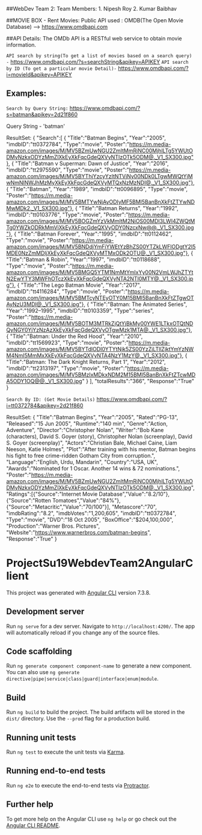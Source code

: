 ##WebDev Team 2:
Team Members:
	1. Nipesh Roy
	2. Kumar Baibhav

##MOVIE BOX - Rent Movies:
Public API used : OMDB(The Open Movie Database) --> https://www.omdbapi.com

##API Details:
The OMDb API is a RESTful web service to obtain movie information.

`API search by string(To get a list of movies based on a search query) -`
https://www.omdbapi.com/?s=searchString&apikey=APIKEY
`API search by ID (To get a particular movie Detail)-`
https://www.omdbapi.com/?i=movieId&apikey=APIKEY

## Examples:
`Search by Query String:`
https://www.omdbapi.com/?s=batman&apikey=2d21f860
	
Query String - 'batman'
	
ResultSet:
	{
		"Search":[
			{
				"Title":"Batman Begins",
				"Year":"2005",
				"imdbID":"tt0372784",
				"Type":"movie",
				"Poster":"https://m.media-amazon.com/images/M/MV5BZmUwNGU2ZmItMmRiNC00MjhlLTg5YWUtODMyNzkxODYzMmZlXkEyXkFqcGdeQXVyNTIzOTk5ODM@._V1_SX300.jpg"},
			{
				"Title":"Batman v Superman: Dawn of Justice",
				"Year":"2016",
				"imdbID":"tt2975590",
				"Type":"movie",
				"Poster":"https://m.media-amazon.com/images/M/MV5BYThjYzcyYzItNTVjNy00NDk0LTgwMWQtYjMwNmNlNWJhMzMyXkEyXkFqcGdeQXVyMTQxNzMzNDI@._V1_SX300.jpg"},
			{
				"Title":"Batman",
				"Year":"1989",
				"imdbID":"tt0096895",
				"Type":"movie",
				"Poster":"https://m.media-amazon.com/images/M/MV5BMTYwNjAyODIyMF5BMl5BanBnXkFtZTYwNDMwMDk2._V1_SX300.jpg"},
			{
				"Title":"Batman Returns",
				"Year":"1992",
				"imdbID":"tt0103776",
				"Type":"movie",
				"Poster":"https://m.media-amazon.com/images/M/MV5BOGZmYzVkMmItM2NiOS00MDI3LWI4ZWQtMTg0YWZkODRkMmViXkEyXkFqcGdeQXVyODY0NzcxNw@@._V1_SX300.jpg"},
			{
				"Title":"Batman Forever",
				"Year":"1995",
				"imdbID":"tt0112462",
				"Type":"movie",
				"Poster":"https://m.media-amazon.com/images/M/MV5BNDdjYmFiYWEtYzBhZS00YTZkLWFlODgtY2I5MDE0NzZmMDljXkEyXkFqcGdeQXVyMTMxODk2OTU@._V1_SX300.jpg"},
			{
				"Title":"Batman & Robin",
				"Year":"1997",
				"imdbID":"tt0118688",
				"Type":"movie",
				"Poster":"https://m.media-amazon.com/images/M/MV5BMGQ5YTM1NmMtYmIxYy00N2VmLWJhZTYtN2EwYTY3MWFhOTczXkEyXkFqcGdeQXVyNTA2NTI0MTY@._V1_SX300.jpg"},
			{
				"Title":"The Lego Batman Movie",
				"Year":"2017",
				"imdbID":"tt4116284",
				"Type":"movie",
				"Poster":"https://m.media-amazon.com/images/M/MV5BMTcyNTEyOTY0M15BMl5BanBnXkFtZTgwOTAyNzU3MDI@._V1_SX300.jpg"},
			{
				"Title":"Batman: The Animated Series",
				"Year":"1992–1995",
				"imdbID":"tt0103359",
				"Type":"series",
				"Poster":"https://m.media-amazon.com/images/M/MV5BOTM3MTRkZjQtYjBkMy00YWE1LTkxOTQtNDQyNGY0YjYzNzAzXkEyXkFqcGdeQXVyOTgwMzk1MTA@._V1_SX300.jpg"},
			{
				"Title":"Batman: Under the Red Hood",
				"Year":"2010",
				"imdbID":"tt1569923",
				"Type":"movie",
				"Poster":"https://m.media-amazon.com/images/M/MV5BYTdlODI0YTYtNjk5ZS00YzZjLTllZjktYmYzNWM4NmI5MmMxXkEyXkFqcGdeQXVyNTA4NzY1MzY@._V1_SX300.jpg"},
			{
				"Title":"Batman: The Dark Knight Returns, Part 1",
				"Year":"2012",
				"imdbID":"tt2313197",
				"Type":"movie",
				"Poster":"https://m.media-amazon.com/images/M/MV5BMzIxMDkxNDM2M15BMl5BanBnXkFtZTcwMDA5ODY1OQ@@._V1_SX300.jpg"
			}
		],
		"totalResults":"366",
		"Response":"True"
	}
	
`Search By ID: (Get Movie Details)`
https://www.omdbapi.com/?i=tt0372784&apikey=2d21f860
	
ResultSet:
	{
		"Title":"Batman Begins",
		"Year":"2005",
		"Rated":"PG-13",
		"Released":"15 Jun 2005",
		"Runtime":"140 min",
		"Genre":"Action, Adventure",
		"Director":"Christopher Nolan",
		"Writer":"Bob Kane (characters), David S. Goyer (story), Christopher Nolan (screenplay), David S. Goyer (screenplay)",
		"Actors":"Christian Bale, Michael Caine, Liam Neeson, Katie Holmes",
		"Plot":"After training with his mentor, Batman begins his fight to free crime-ridden Gotham City from corruption.",
		"Language":"English, Urdu, Mandarin",
		"Country":"USA, UK",
		"Awards":"Nominated for 1 Oscar. Another 14 wins & 72 nominations.",
		"Poster":"https://m.media-amazon.com/images/M/MV5BZmUwNGU2ZmItMmRiNC00MjhlLTg5YWUtODMyNzkxODYzMmZlXkEyXkFqcGdeQXVyNTIzOTk5ODM@._V1_SX300.jpg",
		"Ratings":[{"Source":"Internet Movie Database","Value":"8.2/10"},
				   {"Source":"Rotten Tomatoes","Value":"84%"},
				   {"Source":"Metacritic","Value":"70/100"}],
		"Metascore":"70",
		"imdbRating":"8.2",
		"imdbVotes":"1,200,605",
		"imdbID":"tt0372784",
		"Type":"movie",
		"DVD":"18 Oct 2005",
		"BoxOffice":"$204,100,000",
		"Production":"Warner Bros. Pictures",
		"Website":"https://www.warnerbros.com/batman-begins",
		"Response":"True"
	}

# ProjectSu19WebdevTeam2AngularClient

This project was generated with [Angular CLI](https://github.com/angular/angular-cli) version 7.3.8.

## Development server

Run `ng serve` for a dev server. Navigate to `http://localhost:4200/`. The app will automatically reload if you change any of the source files.

## Code scaffolding

Run `ng generate component component-name` to generate a new component. You can also use `ng generate directive|pipe|service|class|guard|interface|enum|module`.

## Build

Run `ng build` to build the project. The build artifacts will be stored in the `dist/` directory. Use the `--prod` flag for a production build.

## Running unit tests

Run `ng test` to execute the unit tests via [Karma](https://karma-runner.github.io).

## Running end-to-end tests

Run `ng e2e` to execute the end-to-end tests via [Protractor](http://www.protractortest.org/).

## Further help

To get more help on the Angular CLI use `ng help` or go check out the [Angular CLI README](https://github.com/angular/angular-cli/blob/master/README.md).
